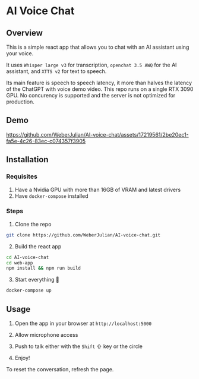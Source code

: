 # AI Voice Chat

## Overview

This is a simple react app that allows you to chat with an AI assistant using your voice.

It uses `Whisper large v3` for transcription, `openchat 3.5 AWQ` for the AI assistant, and `XTTS v2` for text to speech.

Its main feature is speech to speech latency, it more than halves the latency of the ChatGPT with voice demo video.
This repo runs on a single RTX 3090 GPU. No concurency is supported and the server is not optimized for production.

## Demo

https://github.com/WeberJulian/AI-voice-chat/assets/17219561/2be20ec1-fa5e-4c26-83ec-c074357f3905

## Installation

### Requisites
1. Have a Nvidia GPU with more than 16GB of VRAM and latest drivers
2. Have `docker-compose` installed

### Steps
1. Clone the repo

```bash
git clone https://github.com/WeberJulian/AI-voice-chat.git
```

2. Build the react app

```bash
cd AI-voice-chat
cd web-app
npm install && npm run build
```

3. Start everything 🚀

```bash
docker-compose up
```

## Usage

1. Open the app in your browser at `http://localhost:5000`

2. Allow microphone access

3. Push to talk either with the `Shift` ⇧ key or the circle

4. Enjoy!

To reset the conversation, refresh the page.
